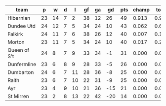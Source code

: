 |     team     | p  | w  | d | l  | gf | ga | gd  | pts | champ | top2  | top3  | top4  |  5-7  | bot4  | bot3  | bot2  |
|--------------|----|----|---|----|----|----|-----|-----|-------|-------|-------|-------|-------|-------|-------|-------|
| Hibernian    | 23 | 14 | 7 |  2 | 38 | 12 |  26 |  49 | 0.913 | 0.988 | 0.998 | 1.000 | 0.000 | 0.000 | 0.000 | 0.000|
| Dundee Utd   | 24 | 12 | 7 |  5 | 34 | 24 |  10 |  43 | 0.062 | 0.618 | 0.882 | 0.992 | 0.008 | 0.000 | 0.000 | 0.000|
| Falkirk      | 24 | 11 | 7 |  6 | 38 | 26 |  12 |  40 | 0.007 | 0.162 | 0.500 | 0.922 | 0.078 | 0.001 | 0.000 | 0.000|
| Morton       | 23 | 11 | 7 |  5 | 34 | 24 |  10 |  40 | 0.017 | 0.230 | 0.595 | 0.946 | 0.054 | 0.000 | 0.000 | 0.000|
| Queen of S't | 24 |  8 | 7 |  9 | 33 | 34 |  -1 |  31 | 0.000 | 0.003 | 0.022 | 0.113 | 0.859 | 0.109 | 0.027 | 0.004|
| Dunfermline  | 23 |  6 | 8 |  9 | 28 | 33 |  -5 |  26 | 0.000 | 0.000 | 0.004 | 0.021 | 0.794 | 0.417 | 0.185 | 0.055|
| Dumbarton    | 24 |  6 | 7 | 11 | 28 | 36 |  -8 |  25 | 0.000 | 0.000 | 0.000 | 0.001 | 0.359 | 0.856 | 0.639 | 0.325|
| Raith        | 23 |  6 | 7 | 10 | 22 | 31 |  -9 |  25 | 0.000 | 0.000 | 0.000 | 0.004 | 0.603 | 0.702 | 0.393 | 0.163|
| Ayr          | 23 |  4 | 9 | 10 | 21 | 36 | -15 |  21 | 0.000 | 0.000 | 0.000 | 0.000 | 0.230 | 0.918 | 0.770 | 0.508|
| St Mirren    | 23 |  2 | 8 | 13 | 22 | 42 | -20 |  14 | 0.000 | 0.000 | 0.000 | 0.000 | 0.015 | 0.997 | 0.985 | 0.944|
